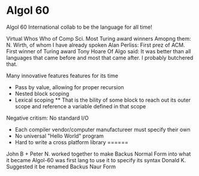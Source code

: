 # Algol 60
Algol 60
International collab to be the language for all time!


Virtual Whos Who of Comp Sci. Most Turing award winners
Amopng them:
N. Wirth, of whom I have already spoken
Alan Perliss: First prez of ACM. First winner of Turing award
Tony Hoare
  Of Algo said: It was better than all languages that came before and most that came after.
I probably butchered that.

Many innovative features features for its time
  * Pass by value, allowing for proper recursion
  * Nested block scoping
  * Lexical scoping
    ** That is the bility of some block to reach out its outer scope and reference a variable defined in that scope

Negative critism: No standard I/O
  * Each compiler vendor/computer manufactureer must specify their own
  * No universal "Hello World" program
  * Hard to write a cross platform library
======

John B + Peter N. worked together to make Backus Normal Form into what it became
Algol-60 was first lang to use it to specify its syntax
Donald K. Suggested it be renamed Backus Naur Form